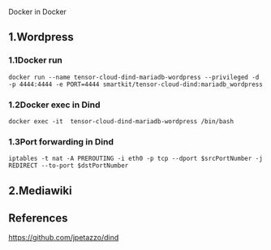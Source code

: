 Docker in Docker 
## 1.Wordpress
### 1.1Docker run

```
docker run --name tensor-cloud-dind-mariadb-wordpress --privileged -d -p 4444:4444 -e PORT=4444 smartkit/tensor-cloud-dind:mariadb_wordpress
```
### 1.2Docker exec in Dind

```
docker exec -it  tensor-cloud-dind-mariadb-wordpress /bin/bash
```

### 1.3Port forwarding in Dind
```
iptables -t nat -A PREROUTING -i eth0 -p tcp --dport $srcPortNumber -j REDIRECT --to-port $dstPortNumber
```

## 2.Mediawiki
### 

## References

https://github.com/jpetazzo/dind


